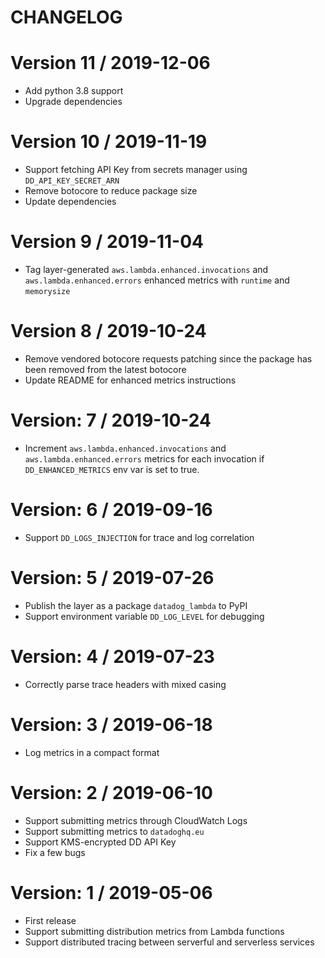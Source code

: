 # CHANGELOG

# Version 11 / 2019-12-06

- Add python 3.8 support
- Upgrade dependencies

# Version 10 / 2019-11-19

- Support fetching API Key from secrets manager using `DD_API_KEY_SECRET_ARN`
- Remove botocore to reduce package size
- Update dependencies

# Version 9 / 2019-11-04

- Tag layer-generated `aws.lambda.enhanced.invocations` and `aws.lambda.enhanced.errors` enhanced metrics with `runtime` and `memorysize`

# Version 8 / 2019-10-24

- Remove vendored botocore requests patching since the package has been removed from the latest botocore
- Update README for enhanced metrics instructions

# Version: 7 / 2019-10-24

- Increment `aws.lambda.enhanced.invocations` and `aws.lambda.enhanced.errors` metrics for each invocation if `DD_ENHANCED_METRICS` env var is set to true.

# Version: 6 / 2019-09-16

- Support `DD_LOGS_INJECTION` for trace and log correlation

# Version: 5 / 2019-07-26

- Publish the layer as a package `datadog_lambda` to PyPI
- Support environment variable `DD_LOG_LEVEL` for debugging

# Version: 4 / 2019-07-23

- Correctly parse trace headers with mixed casing

# Version: 3 / 2019-06-18

- Log metrics in a compact format

# Version: 2 / 2019-06-10

- Support submitting metrics through CloudWatch Logs
- Support submitting metrics to `datadoghq.eu`
- Support KMS-encrypted DD API Key
- Fix a few bugs

# Version: 1 / 2019-05-06

- First release
- Support submitting distribution metrics from Lambda functions
- Support distributed tracing between serverful and serverless services

